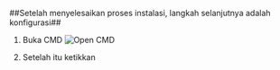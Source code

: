 ##Setelah menyelesaikan proses instalasi, langkah selanjutnya adalah konfigurasi##

1. Buka CMD
![Open CMD](https://user-images.githubusercontent.com/91443382/135265503-0e2a42b6-78c1-4733-a0c6-20bdd061defd.png)

2. Setelah itu ketikkan 
